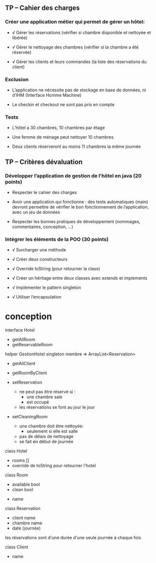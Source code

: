 ## TP – Cahier des charges

### Créer une application métier qui permet de gérer un hôtel:

- √ Gérer les réservations (vérifier si chambre disponible et nettoyée et libérée) 

- √ Gérer le nettoyage des chambres (vérifier si la chambre a été réservée)

- √ Gérer les clients et leurs commandes (la liste des réservations du client)

### Exclusion

- L’application ne nécessite pas de stockage en base de données, ni d’IHM (Interface Homme Machine)

- Le checkin et checkout ne sont pas pris en compte

### Tests

- L’hôtel a 30 chambres, 10 chambres par étage

- Une femme de ménage peut nettoyer 10 chambres

- Deux clients réserveront au moins 11 chambres la même journée

## TP – Critères dévaluation

### Développer l’application de gestion de l’hôtel en java (20 points)

- Respecter le cahier des charges

- Avoir une application qui fonctionne : des tests automatiques (main) devront permettre de
vérifier le bon fonctionnement de l’application, avec un jeu de données

- Respecter les bonnes pratiques de développement (nommages, commentaires, conception, …)

### Intégrer les éléments de la POO (30 points)

- √ Surcharger une méthode

- √ Créer deux constructeurs

- √ Override toString (pour retourner la class)

- √ Créer un héritage entre deux classes avec extends et implements

- √ Implémenter le pattern singleton

- √ Utiliser l’encapsulation

# conception 
interface Hotel
- getAllRoom
- getReservableRoom

helper GestionHotel singleton
membre => ArrayList\<Reservation\>
- getAllClient
- getRoomByClient
- setReservation 
  - ne peut pas être réservé si :
    - une chambre sale
    - est occupé
  - les réservations se font au jour le jour 

- setCleaningRoom 
  - une chambre doit être nettoyée:
    - seulement si elle est salle
  - pas de délais de nettoyage
  - se fait en début de journée 


class Hotel 
- rooms []
- override de toString pour retourner l'hotel

class Room
- available bool
- clean bool
<!-- - free bool -->
- name

class Reservation
- client name
- chambre name
- date (journée)

les réservations sont d'une durée d'une seule journée à chaque fois

class Client
- name 

<!-- class Nettoyage 
- une chambre propre ne peut pas être nettoyer  -->